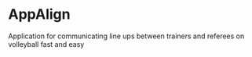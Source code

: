 # AppAlign
Application for communicating line ups between trainers and referees on volleyball fast and easy
